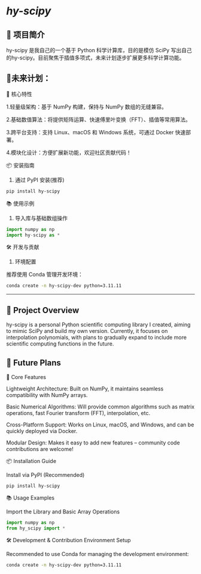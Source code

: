 # *hy-scipy*

## 🌟 项目简介

hy-scipy 是我自己的一个基于 Python 科学计算库，目的是模仿 SciPy 写出自己的hy-scipy。目前聚焦于插值多项式，未来计划逐步扩展更多科学计算功能。


## 🎯未来计划：

🚀 核心特性

1.轻量级架构：基于 NumPy 构建，保持与 NumPy 数组的无缝兼容。

2.基础数值算法：将提供矩阵运算、快速傅里叶变换（FFT）、插值等常用算法。

3.跨平台支持：支持 Linux、macOS 和 Windows 系统，可通过 Docker 快速部署。

4.模块化设计：方便扩展新功能，欢迎社区贡献代码！

📦 安装指南

1. 通过 PyPI 安装(推荐)

```bash
pip install hy-scipy
```

📚 使用示例

1. 导入库与基础数组操作
```python
import numpy as np
import hy-scipy as *
```
🛠️ 开发与贡献
1. 环境配置

推荐使用 Conda 管理开发环境：

```bash
conda create -n hy-scipy-dev python=3.11.11
```

---
## 🌟 Project Overview
hy-scipy is a personal Python scientific computing library I created, aiming to mimic SciPy and build my own version. Currently, it focuses on interpolation polynomials, with plans to gradually expand to include more scientific computing functions in the future.
## 🎯 Future Plans
🚀 Core Features

Lightweight Architecture: Built on NumPy, it maintains seamless compatibility with NumPy arrays.

Basic Numerical Algorithms: Will provide common algorithms such as matrix operations, fast Fourier transform (FFT), interpolation, etc.

Cross-Platform Support: Works on Linux, macOS, and Windows, and can be quickly deployed via Docker.

Modular Design: Makes it easy to add new features – community code contributions are welcome!

📦 Installation Guide

Install via PyPI (Recommended)
```bash
pip install hy-scipy
```  
📚 Usage Examples

Import the Library and Basic Array Operations
```python
import numpy as np  
from hy_scipy import *  
```
🛠️ Development & Contribution
Environment Setup

Recommended to use Conda for managing the development environment:
```bash
conda create -n hy-scipy-dev python=3.11.11
```
